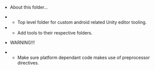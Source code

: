 * About this folder...
*   - Top level folder for custom android related Unity editor tooling.
*   - Add tools to their respective folders.

* WARNING!!!
*   - Make sure platform dependant code makes use of preprocessor directives.